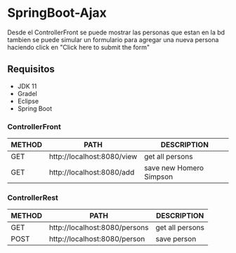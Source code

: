 # SpringBoot-Ajax
Desde el ControllerFront se puede mostrar las personas que estan en la bd tambien se puede simular un formulario para agregar una nueva persona haciendo click en "Click here to submit the form"  

## Requisitos
- JDK 11 
- Gradel
- Eclipse 
- Spring Boot

### ControllerFront

METHOD | PATH | DESCRIPTION 
------------|-----|------------
GET |http://localhost:8080/view | get all persons
GET |http://localhost:8080/add | save new Homero Simpson


### ControllerRest

METHOD | PATH | DESCRIPTION 
------------|-----|------------
GET |http://localhost:8080/persons| get all persons
POST |http://localhost:8080/person | save person

